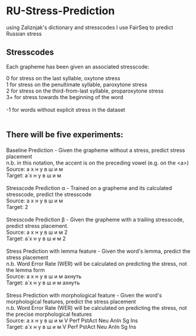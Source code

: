# RU-Stress-Prediction
using Zaliznjak's dictionary and stresscodes I use FairSeq to predict Russian stress

## Stresscodes
Each grapheme has been given an associated stresscode:<p>

0 for stress on the last syllable, oxytone stress<br>
1 for stress on the penultimate syllable, paroxytone stress<br>
2 for stress on the third-from-last syllable, proparoxytone stress<br>
3+ for stress towards the beginning of the word<br>
<br>
-1 for words without explicit stress in the dataset<br>
<br>
## There will be five experiments:<p>

Baseline Prediction - Given the grapheme without a stress, predict stress placement <br>
n.b. in this notation, the accent is on the preceding vowel (e.g. on the \<a>\)<br>
Source: а х н у в ш и м <br>
Target: а́ х н у в ш и м <br>
<br>
Stresscode Prediction α - Trained on a grapheme and its calculated stresscode, predict the stresscode<br>
Source: а х н у в ш и м<br>
Target: 2<br>
<br>
Stresscode Prediction β - Given the grapheme with a trailing stresscode, predict stress placement.<br>
Source: а х н у в ш и м 2<br>
Target: а́ х н у в ш и м 2<br>
<br>
Stress Prediction with lemma feature - Given the word's lemma, predict the stress placement<br>
n.b. Word Error Rate (WER) will be calculated on predicting the stress, not the lemma form<br>
Source: а х н у в ш и м ахнуть<br>
Target: а́ х н у в ш и м ахнуть<br>
<br>
Stress Prediction with morphological feature - Given the word's morphological features, predict the stress placement<br>
n.b. Word Error Rate (WER) will be calculated on predicting the stress, not the precise morphological features<br>
Source: а х н у в ш и м V Perf PstAct Neu AnIn Sg Ins<br>
Target: а́ х н у в ш и м V Perf PstAct Neu AnIn Sg Ins<br>

